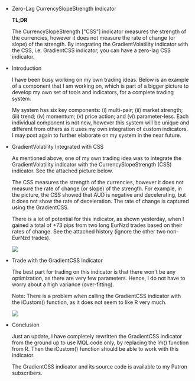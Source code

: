 - Zero-Lag CurrencySlopeStrength Indicator
  
  **TL;DR**
  
  The CurrencySlopeStrength ["CSS"] indicator measures the strength of the currencies, however it does not measure the rate of change (or slope) of the strength. By integrating the GradientVolatility indicator with the CSS, i.e. GradientCSS indicator, you can have a zero-lag CSS indicator.
- Introduction
  
  I have been busy working on my own trading ideas. Below is an example of a component that I am working on, which is part of a bigger picture to develop my own set of tools and indicators, for a complete trading system.
  
  My system has six key components: (i) multi-pair; (ii) market strength; (iii) trend; (iv) momentum; (v) price action; and (vi) parameter-less. Each individual component is not new, however this system will be unique and different from others as it uses my own integration of custom indicators. I may post again to further elaborate on my system in the near future.
- GradientVolatility Integrated with CSS
  
  As mentioned above, one of my own trading idea was to integrate the GradientVolatility indicator with the CurrencySlopeStrength (CSS) indicator. See the attached picture below.
  
  The CSS measures the strength of the currencies, however it does not measure the rate of change (or slope) of the strength. For example, in the picture, the CSS showed that AUD is negative and decelerating, but it does not show the rate of deceleration. The rate of change is captured using the GradientCSS.
  
  There is a lot of potential for this indicator, as shown yesterday, when I gained a total of +73 pips from two long EurNzd trades based on their rates of change. See the attached history (ignore the other two non-EurNzd trades).
  
  ![][1]
  
  [1]: images/049-zero-lag-currencyslopestrength-indicator/gradientvolatility-integrated-with-css.png
- Trade with the GradientCSS Indicator
  
  The best part for trading on this indicator is that there won't be any optimization, as there are very few parameters. Hence, I do not have to worry about a high variance (over-fitting).
  
  Note: There is a problem when calling the GradientCSS indicator with the iCustom() function, as it does not seem to like R very much.
  
  ![][2]
  
  [2]: images/049-zero-lag-currencyslopestrength-indicator/trade-with-the-gradientcss-indicator.png
- Conclusion
  
  Just an update, I have completely rewritten the GradientCSS indicator from the ground up to use MQL code only, by replacing the lm() function from R. Then the iCustom() function should be able to work with this indicator.
  
  The GradientCSS indicator and its source code is available to my Patron subscribers.